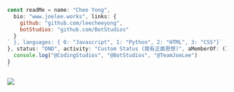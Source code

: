```js
const readMe = name: "Chee Yong",
  bio: "www.joelee.works", links: {
    github: "github.com/leecheeyong",
    botStudios: "github.com/BotStudios"
  }
` }, languages: { 0: "Javascript", 1: "Python", 2: "HTML", 3: "CSS"}`
}, status: "DND", activity: "Custom Status (我有正面思想)", aMemberOf: () => {
  console.log("@CodingStudios", "@BotStudios", "@TeamJoeLee")
}
`
```

![](https://komarev.com/ghpvc/?username=leecheeyong&color=orange)

